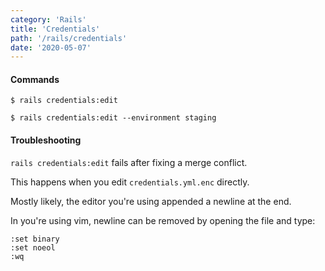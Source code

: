 ```yaml
---
category: 'Rails'
title: 'Credentials'
path: '/rails/credentials'
date: '2020-05-07'
---
```


#### Commands

```shell
$ rails credentials:edit

$ rails credentials:edit --environment staging
```

#### Troubleshooting

`rails credentials:edit` fails after fixing a merge conflict.

This happens when you edit `credentials.yml.enc` directly.

Mostly likely, the editor you're using appended a newline at the end.

In you're using vim, newline can be removed by opening the file and type:

```vim
:set binary
:set noeol
:wq
```
